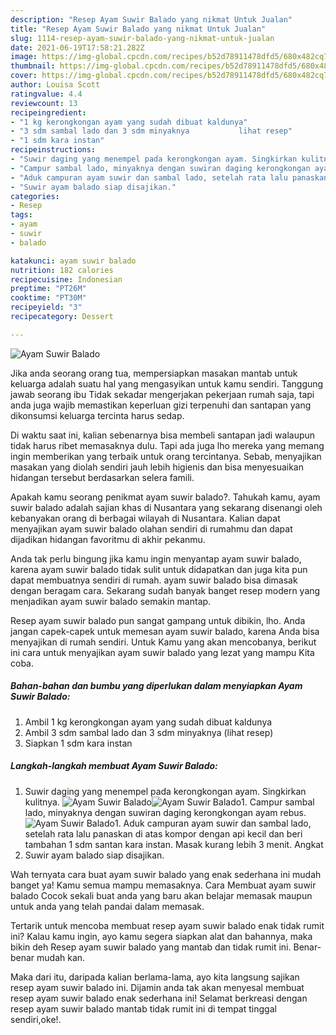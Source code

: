 ```yaml
---
description: "Resep Ayam Suwir Balado yang nikmat Untuk Jualan"
title: "Resep Ayam Suwir Balado yang nikmat Untuk Jualan"
slug: 1114-resep-ayam-suwir-balado-yang-nikmat-untuk-jualan
date: 2021-06-19T17:58:21.282Z
image: https://img-global.cpcdn.com/recipes/b52d78911478dfd5/680x482cq70/ayam-suwir-balado-foto-resep-utama.jpg
thumbnail: https://img-global.cpcdn.com/recipes/b52d78911478dfd5/680x482cq70/ayam-suwir-balado-foto-resep-utama.jpg
cover: https://img-global.cpcdn.com/recipes/b52d78911478dfd5/680x482cq70/ayam-suwir-balado-foto-resep-utama.jpg
author: Louisa Scott
ratingvalue: 4.4
reviewcount: 13
recipeingredient:
- "1 kg kerongkongan ayam yang sudah dibuat kaldunya"
- "3 sdm sambal lado dan 3 sdm minyaknya           lihat resep"
- "1 sdm kara instan"
recipeinstructions:
- "Suwir daging yang menempel pada kerongkongan ayam. Singkirkan kulitnya."
- "Campur sambal lado, minyaknya dengan suwiran daging kerongkongan ayam rebus."
- "Aduk campuran ayam suwir dan sambal lado, setelah rata lalu panaskan di atas kompor dengan api kecil dan beri tambahan 1 sdm santan kara instan. Masak kurang lebih 3 menit. Angkat"
- "Suwir ayam balado siap disajikan."
categories:
- Resep
tags:
- ayam
- suwir
- balado

katakunci: ayam suwir balado 
nutrition: 182 calories
recipecuisine: Indonesian
preptime: "PT26M"
cooktime: "PT30M"
recipeyield: "3"
recipecategory: Dessert

---
```



![Ayam Suwir Balado](https://img-global.cpcdn.com/recipes/b52d78911478dfd5/680x482cq70/ayam-suwir-balado-foto-resep-utama.jpg)

Jika anda seorang orang tua, mempersiapkan masakan mantab untuk keluarga adalah suatu hal yang mengasyikan untuk kamu sendiri. Tanggung jawab seorang ibu Tidak sekadar mengerjakan pekerjaan rumah saja, tapi anda juga wajib memastikan keperluan gizi terpenuhi dan santapan yang dikonsumsi keluarga tercinta harus sedap.

Di waktu  saat ini, kalian sebenarnya bisa membeli santapan jadi walaupun tidak harus ribet memasaknya dulu. Tapi ada juga lho mereka yang memang ingin memberikan yang terbaik untuk orang tercintanya. Sebab, menyajikan masakan yang diolah sendiri jauh lebih higienis dan bisa menyesuaikan hidangan tersebut berdasarkan selera famili. 



Apakah kamu seorang penikmat ayam suwir balado?. Tahukah kamu, ayam suwir balado adalah sajian khas di Nusantara yang sekarang disenangi oleh kebanyakan orang di berbagai wilayah di Nusantara. Kalian dapat menyajikan ayam suwir balado olahan sendiri di rumahmu dan dapat dijadikan hidangan favoritmu di akhir pekanmu.

Anda tak perlu bingung jika kamu ingin menyantap ayam suwir balado, karena ayam suwir balado tidak sulit untuk didapatkan dan juga kita pun dapat membuatnya sendiri di rumah. ayam suwir balado bisa dimasak dengan beragam cara. Sekarang sudah banyak banget resep modern yang menjadikan ayam suwir balado semakin mantap.

Resep ayam suwir balado pun sangat gampang untuk dibikin, lho. Anda jangan capek-capek untuk memesan ayam suwir balado, karena Anda bisa menyajikan di rumah sendiri. Untuk Kamu yang akan mencobanya, berikut ini cara untuk menyajikan ayam suwir balado yang lezat yang mampu Kita coba.

<!--inarticleads1-->

##### Bahan-bahan dan bumbu yang diperlukan dalam menyiapkan Ayam Suwir Balado:

1. Ambil 1 kg kerongkongan ayam yang sudah dibuat kaldunya
1. Ambil 3 sdm sambal lado dan 3 sdm minyaknya           (lihat resep)
1. Siapkan 1 sdm kara instan




<!--inarticleads2-->

##### Langkah-langkah membuat Ayam Suwir Balado:

1. Suwir daging yang menempel pada kerongkongan ayam. Singkirkan kulitnya.
<img src="https://img-global.cpcdn.com/steps/f4649e3fa840869b/160x128cq70/ayam-suwir-balado-langkah-memasak-1-foto.jpg" alt="Ayam Suwir Balado"><img src="https://img-global.cpcdn.com/steps/dc9a35ac0f097523/160x128cq70/ayam-suwir-balado-langkah-memasak-1-foto.jpg" alt="Ayam Suwir Balado">1. Campur sambal lado, minyaknya dengan suwiran daging kerongkongan ayam rebus.
<img src="https://img-global.cpcdn.com/steps/518ca1115e3d4afc/160x128cq70/ayam-suwir-balado-langkah-memasak-2-foto.jpg" alt="Ayam Suwir Balado">1. Aduk campuran ayam suwir dan sambal lado, setelah rata lalu panaskan di atas kompor dengan api kecil dan beri tambahan 1 sdm santan kara instan. Masak kurang lebih 3 menit. Angkat
1. Suwir ayam balado siap disajikan.




Wah ternyata cara buat ayam suwir balado yang enak sederhana ini mudah banget ya! Kamu semua mampu memasaknya. Cara Membuat ayam suwir balado Cocok sekali buat anda yang baru akan belajar memasak maupun untuk anda yang telah pandai dalam memasak.

Tertarik untuk mencoba membuat resep ayam suwir balado enak tidak rumit ini? Kalau kamu ingin, ayo kamu segera siapkan alat dan bahannya, maka bikin deh Resep ayam suwir balado yang mantab dan tidak rumit ini. Benar-benar mudah kan. 

Maka dari itu, daripada kalian berlama-lama, ayo kita langsung sajikan resep ayam suwir balado ini. Dijamin anda tak akan menyesal membuat resep ayam suwir balado enak sederhana ini! Selamat berkreasi dengan resep ayam suwir balado mantab tidak rumit ini di tempat tinggal sendiri,oke!.

